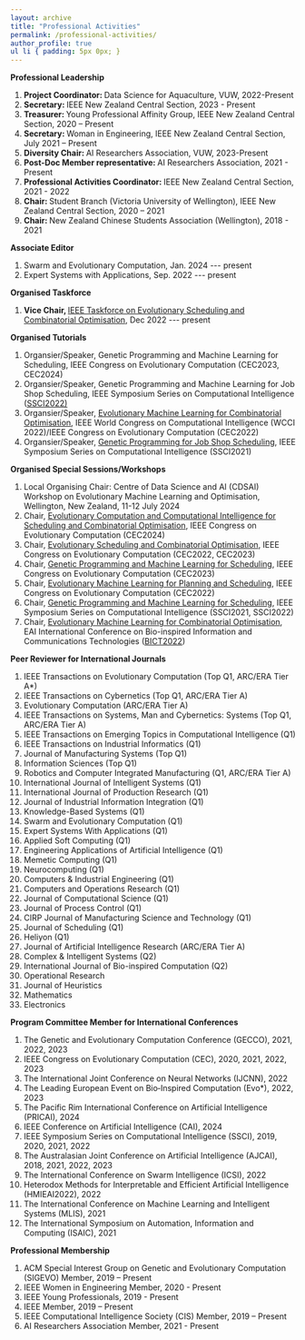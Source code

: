 ```yaml
---
layout: archive
title: "Professional Activities"
permalink: /professional-activities/
author_profile: true
ul li { padding: 5px 0px; }
---
```

**Professional Leadership**
<ol>
<li> <b> Project Coordinator: </b> Data Science for Aquaculture, VUW, 2022-Present </li>
<li> <b> Secretary: </b> IEEE New Zealand Central Section, 2023 - Present </li>
<li> <b> Treasurer: </b> Young Professional Affinity Group, IEEE New Zealand Central Section, 2020 – Present </li>
<li> <b> Secretary: </b> Woman in Engineering, IEEE New Zealand Central Section, July 2021 – Present </li>
<li> <b> Diversity Chair: </b> AI Researchers Association, VUW, 2023-Present </li>
<li> <b> Post-Doc Member representative: </b> AI Researchers Association, 2021 - Present </li>
<li> <b> Professional Activities Coordinator: </b> IEEE New Zealand Central Section, 2021 - 2022 </li>
<li> <b> Chair: </b> Student Branch (Victoria University of Wellington), IEEE New Zealand Central Section, 2020 – 2021 </li>
<li> <b> Chair: </b> New Zealand Chinese Students Association (Wellington), 2018 - 2021 </li>
</ol>

**Associate Editor**
<ol>
<li>Swarm and Evolutionary Computation, Jan. 2024 --- present</li>	
<li>Expert Systems with Applications, Sep. 2022 --- present</li>
</ol>

**Organised Taskforce**
<ol>
<li> <b> Vice Chair, </b> <a href="https://homepages.ecs.vuw.ac.nz/~yimei/ieee-tf-esco/"> IEEE Taskforce on Evolutionary Scheduling and Combinatorial Optimisation</a>, Dec 2022 --- present </li>
</ol>

**Organised Tutorials**
<ol>
<li> Organsier/Speaker, Genetic Programming and Machine Learning for Scheduling, IEEE Congress on Evolutionary Computation (CEC2023, CEC2024) </li>	
<li> Organsier/Speaker, Genetic Programming and Machine Learning for Job Shop Scheduling, IEEE Symposium Series on Computational Intelligence (<a href="https://ieeessci2022.org/">SSCI2022)</a> </li>	
<li> Organsier/Speaker, <a href="https://fangfang-zhang.github.io/CEC2022Tutorial/"> Evolutionary Machine Learning for Combinatorial Optimisation</a>, IEEE World Congress on Computational Intelligence (WCCI 2022)/IEEE Congress on Evolutionary Computation (CEC2022) </li>
<li> Organsier/Speaker, <a href="https://attend.ieee.org/ssci-2021/tutorial-genetic-programming-for-job-shop-scheduling/"> Genetic Programming for Job Shop Scheduling</a>, IEEE Symposium Series on Computational Intelligence (SSCI2021) </li> 
</ol>

**Organised Special Sessions/Workshops** 
<ol>
<li> Local Organising Chair: Centre of Data Science and AI (CDSAI) Workshop on Evolutionary Machine Learning and Optimisation, Wellington, New Zealand, 11-12 July 2024 </li>
<li> Chair, <a href=""> Evolutionary Computation and Computational Intelligence for Scheduling and Combinatorial Optimisation</a>, IEEE Congress on Evolutionary Computation (CEC2024) </li>	
<li> Chair, <a href="https://meiyi1986.github.io/cec2022-esco/"> Evolutionary Scheduling and Combinatorial Optimisation</a>, IEEE Congress on Evolutionary Computation (CEC2022, CEC2023) </li>		
<li> Chair, <a href="https://fangfang-zhang.github.io/CEC2023SS/"> Genetic Programming and Machine Learning for Scheduling</a>, IEEE Congress on Evolutionary Computation (CEC2023) </li>
<li> Chair, <a href="https://fangfang-zhang.github.io/CEC2022EMLPS/"> Evolutionary Machine Learning for Planning and Scheduling</a>, IEEE Congress on Evolutionary Computation (CEC2022) </li>
<li> Chair, <a href="https://attend.ieee.org/ssci-2021/special-session-genetic-programming-and-machine-learning-for-scheduling/"> Genetic Programming and Machine Learning for Scheduling</a>, IEEE Symposium Series on Computational Intelligence (SSCI2021, SSCI2022) </li>
<li> Chair, <a href=""> Evolutionary Machine Learning for Combinatorial Optimisation</a>, EAI International Conference on Bio-inspired Information and Communications Technologies (<a href="https://bionetics.eai-conferences.org/2022/">BICT2022</a>) </li>
</ol>


**Peer Reviewer for International Journals**
<ol>
<li> IEEE Transactions on Evolutionary Computation (Top Q1, ARC/ERA Tier A*) </li>
<li> IEEE Transactions on Cybernetics (Top Q1, ARC/ERA Tier A) </li>
<li> Evolutionary Computation (ARC/ERA Tier A) </li>
<li> IEEE Transactions on Systems, Man and Cybernetics: Systems (Top Q1, ARC/ERA Tier A) </li>
<li> IEEE Transactions on Emerging Topics in Computational Intelligence (Q1) </li>
<li> IEEE Transactions on Industrial Informatics (Q1) </li>
<li> Journal of Manufacturing Systems (Top Q1) </li>
<li> Information Sciences (Top Q1) </li>
<li> Robotics and Computer Integrated Manufacturing (Q1, ARC/ERA Tier A) </li>
<li> International Journal of Intelligent Systems (Q1) </li>
<li> International Journal of Production Research (Q1) </li>
<li> Journal of Industrial Information Integration (Q1) </li>
<li> Knowledge-Based Systems (Q1) </li>
<li> Swarm and Evolutionary Computation (Q1) </li>
<li> Expert Systems With Applications (Q1) </li>
<li> Applied Soft Computing (Q1) </li>
<li> Engineering Applications of Artificial Intelligence (Q1) </li>
<li> Memetic Computing (Q1) </li>
<li> Neurocomputing (Q1) </li>  
<li> Computers & Industrial Engineering (Q1) </li> 
<li> Computers and Operations Research (Q1) </li>
<li> Journal of Computational Science (Q1) </li> 
<li> Journal of Process Control (Q1) </li>  
<li> CIRP Journal of Manufacturing Science and Technology (Q1) </li> 
<li> Journal of Scheduling (Q1) </li>
<li> Heliyon (Q1) </li>
<li> Journal of Artificial Intelligence Research (ARC/ERA Tier A) </li>
<li> Complex & Intelligent Systems (Q2) </li>
<li> International Journal of Bio-inspired Computation (Q2) </li>
<li> Operational Research </li>
<li> Journal of Heuristics </li>
<li> Mathematics </li>
<li> Electronics </li>
</ol>


**Program Committee Member for International Conferences**
<ol>
<li> The Genetic and Evolutionary Computation Conference (GECCO), 2021, 2022, 2023 </li>
<li> IEEE Congress on Evolutionary Computation (CEC), 2020, 2021, 2022, 2023 </li>
<li> The International Joint Conference on Neural Networks (IJCNN), 2022 </li>
<li> The Leading European Event on Bio‑Inspired Computation (Evo*), 2022, 2023 </li>
<li> The Pacific Rim International Conference on Artificial Intelligence (PRICAI), 2024 </li>
<li> IEEE Conference on Artificial Intelligence (CAI), 2024 </li>
<li> IEEE Symposium Series on Computational Intelligence (SSCI), 2019, 2020, 2021, 2022 </li>
<li> The Australasian Joint Conference on Artificial Intelligence (AJCAI), 2018, 2021, 2022, 2023 </li>
<li> The International Conference on Swarm Intelligence (ICSI), 2022 </li>
<li> Heterodox Methods for Interpretable and Efficient Artificial Intelligence (HMIEAI2022), 2022 </li>
<li> The International Conference on Machine Learning and Intelligent Systems (MLIS), 2021 </li>
<li> The International Symposium on Automation, Information and Computing (ISAIC), 2021 </li>
</ol>

**Professional Membership**
<ol>
<li> ACM Special Interest Group on Genetic and Evolutionary Computation (SIGEVO) Member, 2019 – Present </li>
<li> IEEE Women in Engineering Member, 2020 - Present </li>
<li> IEEE Young Professionals, 2019 - Present </li>
<li> IEEE Member, 2019 – Present </li>
<li> IEEE Computational Intelligence Society (CIS) Member, 2019 – Present </li>
<li> AI Researchers Association Member, 2021 - Present </li>
</ol>

